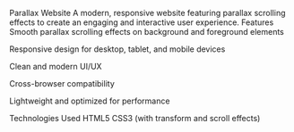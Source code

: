 Parallax Website
A modern, responsive website featuring parallax scrolling effects to create an engaging and interactive user experience.
Features
Smooth parallax scrolling effects on background and foreground elements

Responsive design for desktop, tablet, and mobile devices

Clean and modern UI/UX

Cross-browser compatibility

Lightweight and optimized for performance

Technologies Used
HTML5
CSS3 (with transform and scroll effects)
